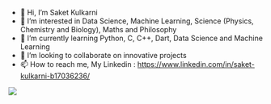 - 👋 Hi, I’m Saket Kulkarni
- 👀 I’m interested in Data Science, Machine Learning, Science (Physics, Chemistry and Biology), Maths and Philosophy
- 🌱 I’m currently learning Python, C, C++, Dart, Data Science and Machine Learning
- 💞️ I’m looking to collaborate on innovative projects
- 📫 How to reach me, My Linkedin : https://www.linkedin.com/in/saket-kulkarni-b17036236/


<img src = "https://github-readme-stats.vercel.app/api?username=StrangeCoder1729&&show_icons=true&title_color=ffffff&icon_color=bb2acf&text_color=daf7dc&bg_color=151515">

<!---
StrangeCoder1729/StrangeCoder1729 is a ✨ special ✨ repository because its `README.md` (this file) appears on your GitHub profile.
You can click the Preview link to take a look at your changes.
--->
